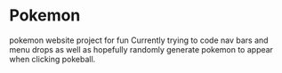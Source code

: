 # Pokemon
pokemon website project for fun
Currently trying to code nav bars and menu drops as well as hopefully randomly generate pokemon to appear when clicking pokeball.
